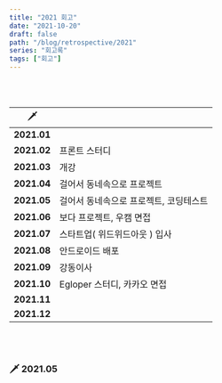 ```yaml
---
title: "2021 회고"
date: "2021-10-20"
draft: false
path: "/blog/retrospective/2021"
series: "회고록"
tags: ["회고"]
---
```


<br>
<br>

| 🗡           |                                        |
| ----------- | -------------------------------------- |
| **2021.01** |                                        |
| **2021.02** | 프론트 스터디                          |
| **2021.03** | 개강                                   |
| **2021.04** | 걸어서 동네속으로 프로젝트             |
| **2021.05** | 걸어서 동네속으로 프로젝트, 코딩테스트 |
| **2021.06** | 보다 프로젝트, 우캠 면접               |
| **2021.07** | 스타트업( 위드위드아웃 ) 입사          |
| **2021.08** | 안드로이드 배포                        |
| **2021.09** | 강동이사                               |
| **2021.10** | Egloper 스터디, 카카오 면접            |
| **2021.11** |                                        |
| **2021.12** |                                        |

<br>
<br>

### 🗡 2021.05
